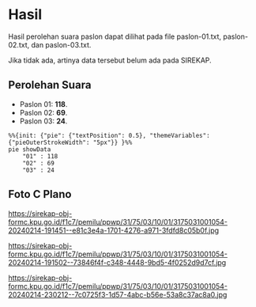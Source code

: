 # Hasil

Hasil perolehan suara paslon dapat dilihat pada file paslon-01.txt, paslon-02.txt, dan paslon-03.txt.

Jika tidak ada, artinya data tersebut belum ada pada SIREKAP.

## Perolehan Suara

 * Paslon 01: **118**.
 * Paslon 02: **69**.
 * Paslon 03: **24**.

```mermaid
%%{init: {"pie": {"textPosition": 0.5}, "themeVariables": {"pieOuterStrokeWidth": "5px"}} }%%
pie showData
    "01" : 118
    "02" : 69
    "03" : 24
```
## Foto C Plano

https://sirekap-obj-formc.kpu.go.id/f1c7/pemilu/ppwp/31/75/03/10/01/3175031001054-20240214-191451--e81c3e4a-1701-4276-a971-3fdfd8c05b0f.jpg

https://sirekap-obj-formc.kpu.go.id/f1c7/pemilu/ppwp/31/75/03/10/01/3175031001054-20240214-191502--73846f4f-c348-4448-9bd5-4f0252d9d7cf.jpg

https://sirekap-obj-formc.kpu.go.id/f1c7/pemilu/ppwp/31/75/03/10/01/3175031001054-20240214-230212--7c0725f3-1d57-4abc-b56e-53a8c37ac8a0.jpg
